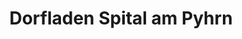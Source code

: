 ---
title: "Dorfladen Spital am Pyhrn"
url: /spital-am-pyhrn/dorfladen-spital-am-pyhrn/
shop: Lebensmittel
---